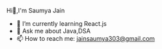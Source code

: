  Hi👋,I'm Saumya Jain

- 🌱 I’m currently learning React.js
- 💬 Ask me about Java,DSA
- 📫 How to reach me: jainsaumya303@gmail.com
